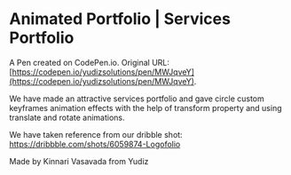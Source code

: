 # Animated Portfolio | Services Portfolio

A Pen created on CodePen.io. Original URL: [https://codepen.io/yudizsolutions/pen/MWJqveY](https://codepen.io/yudizsolutions/pen/MWJqveY).

We have made an attractive services portfolio and gave circle custom keyframes animation effects with the help of transform property and using translate and rotate animations.

We have taken reference from our dribble shot:
https://dribbble.com/shots/6059874-Logofolio

Made by Kinnari Vasavada from Yudiz